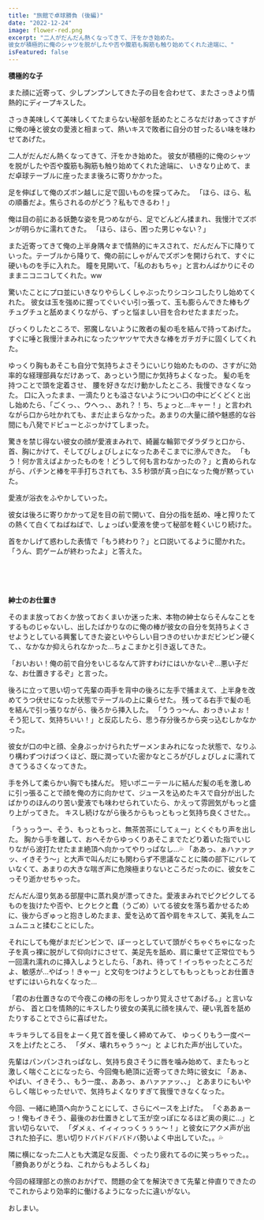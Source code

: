 ```yaml
---
title: "旅館で卓球勝負 (後編)"
date: "2022-12-24"
image: flower-red.png
excerpt: "二人がだんだん熱くなってきて、汗をかき始めた。
彼女が積極的に俺のシャツを脱がしたや否や腹筋も胸筋も触り始めてくれた途端に、"
isFeatured: false
---
```


**積極的な子**

また顔に近寄って、少しプンプンしてきた子の目を合わせて、またさっきより情熱的にディープキスした。

さっき美味しくて美味しくてたまらない秘部を舐めたところなだけあってさすがに俺の唾と彼女の愛液と相まって、熱いキスで敗者に自分の甘ったるい味を味わせてあげた。

二人がだんだん熱くなってきて、汗をかき始めた。
彼女が積極的に俺のシャツを脱がしたや否や腹筋も胸筋も触り始めてくれた途端に、
いきなり止めて、まだ卓球テーブルに座ったまま後ろに寄りかかった。

足を伸ばして俺のズボン越しに足で固いものを探ってみた。
「ほら、ほら、私の順番だよ。焦らされるのがどう？私もできるわ！」

俺は目の前にある妖艶な姿を見つめながら、足でどんどん揉まれ、我慢汁でズボンが明らかに濡れてきた。
「ほら、ほら、困った男じゃない？」

また近寄ってきて俺の上半身隅々まで情熱的にキスされて、だんだん下に降りていった。テーブルから降りて、俺の前にしゃがんでズボンを開けられて、すぐに硬いものを手に入れた。
瞳を見開いて、「私のおもちゃ」と言わんばかりにそのままニコニコしてくれた。ww

驚いたことにプロ並にいきなりやらしくしゃぶったりシコシコしたりし始めてくれた。
彼女は玉を強めに握ってぐいぐい引っ張って、玉も膨らんできた棒もグチュグチュと舐めまくりながら、ずっと悩ましい目を合わせたままだった。

びっくりしたところで、邪魔しないように敗者の髪の毛を結んで持ってあげた。
すぐに唾と我慢汁まみれになったツヤツヤで大きな棒をガチガチに固くしてくれた。

ゆっくり胸もあそこも自分で気持ちよさそうにいじり始めたものの、さすがに効率的な経理部員なだけあって、あっという間にか気持ちよくなった。
髪の毛を持つことで頭を定着させ、
腰を好きなだけ動かしたところ、我慢できなくなった。
口に入ったまま、一滴たりとも溢さないようについ口の中にどくどくと出し始めたら、「ごくっ、、ウヘっ、、あれ？！ち、ちょっと…キャー！」と言われながら口から吐かれても、まだ止まらなかった。あまりの大量に顔や魅惑的な谷間にも八発でドピューとぶっかけてしまった。

驚きを禁じ得ない彼女の顔が愛液まみれで、綺麗な輪郭でダラダラと口から、首、胸にかけて、そしてびしょびしょになったあそこまでに滲んできた。
「もう！何か言えばよかったものを！どうして何も言わなかったの？」と責められながら、パチンと棒を平手打ちされても、3.5 秒頭が真っ白になった俺が黙っていた。

愛液が浴衣をふやかしていった。

彼女は後ろに寄りかかって足を目の前で開いて、自分の指を舐め、唾と搾りたての熱くて白くてねばねばで、しょっぱい愛液を使って秘部を軽くいじり続けた。

首をかしげて惑わした表情で「もう終わり？」と口説いてるように聞かれた。
「うん、罰ゲームが終わったよ」と答えた。
\
&nbsp;

\
&nbsp;

**紳士のお仕置き**

そのまま放っておくか放っておくまいか迷った末、本物の紳士ならそんなことをするものじゃないし、出したばかりなのに俺の棒が彼女の自分を気持ちよくさせようとしている興奮してきた姿といやらしい目つきのせいかまだビンビン硬くて、、なかなか抑えられなかった…ちょこまかと引き返してきた。

「おいおい！俺の前で自分をいじるなんて許すわけにはいかないぞ…悪い子だな、お仕置きするぞ」と言った。

後ろに立って思い切って先輩の両手を背中の後ろに左手で捕まえて、上半身を改めてうつ伏せになった状態でテーブルの上に乗らせた。
残ってる右手で髪の毛を結んで引っ張りながら、後ろから挿入した。
「ううっ～ん、おっきぃよぉ！そう犯して、気持ちいい！」と反応したら、思う存分後ろから突っ込むしかなかった。

彼女が口の中と顔、全身ぶっかけられたザーメンまみれになった状態で、なりふり構わずつけばつくほど、既に潤っていた密かなところがびしょびしょに濡れてきてうるさくなってきた。

手を外して柔らかい胸でも揉んだ。
短いポニーテールに結んだ髪の毛を激しめに引っ張ることで顔を俺の方に向かせて、ジュースを込めたキスで自分が出したばかりのほんのり苦い愛液でも味わせられていたら、かえって雰囲気がもっと盛り上がってきた。
キスし続けながら後ろからもっともっと気持ち良くさせた。。

「うぅっうー、そう、もっともっと、無茶苦茶にしてぇー」とくぐもり声を出した。
胸から手を離して、おへそからゆっくりあそこまでたどり着いた指でいじりながら波打たせたまま絶頂へ向かってやりっぱなし…💦
「ああっ、ぁハァァァッ、イきそう〜」と大声で叫んだにも関わらず不思議なことに隣の部下にバレていなくて、あまりの大きな喘ぎ声に危険極まりないところだったのに、彼女をこっそり逝かせちゃった。

だんだん湿り気ある部屋中に蒸れ臭が漂ってきた。愛液まみれでピクピクしてるものを抜けたや否や、ヒクヒクと蠢（うごめ）いてる彼女を落ち着かせるために、後からぎゅっと抱きしめたまま、愛を込めて首や肩をキスして、美乳をムニュムニュと揉むことにした。

それにしても俺がまだビンビンで、ぼーっとしていて頭がぐちゃぐちゃになった子を真っ裸に脱がして仰向けにさせて、美足先を舐め、肩に乗せて正常位でもう一回濡れ濡れのに挿入しようとしたら、「あれ、待って！イっちゃったところだよ、敏感が…やばっ！きゃー」と文句をつけようとしてももっともっとお仕置きせずにはいられなくなった…

「君のお仕置きなので今夜この棒の形をしっかり覚えさせてあげる。」と言いながら、
首と口を情熱的にキスしたり彼女の美乳に顔を挟んで、硬い乳首を舐めたりすることでさらに喜ばせた。

キラキラしてる目をよーく見て首を優しく締めてみて、
ゆっくりもう一度ペースを上げたところ、
「ダメ、壊れちゃうぅ～」と
よじれた声が出していた。

先輩はパンパンされっぱなし、気持ち良さそうに唇を噛み始めて、またもっと激しく喘ぐことになったら、今回俺も絶頂に近寄ってきた時に彼女に
「あぁ、やばい、イきそう、、もう一度、、ああっ、ぁハァァァッ、、」
とあまりにもいやらしく喘じゃったせいで、気持ちよくなりすぎて我慢できなくなった。

今回、一緒に絶頂へ向かうことにして、さらにペースを上げた。
「ぐああぁーっ！俺もイきそう、最後のお仕置きとして玉が空っぽになるほど奥の奥に…」と言い切らないで、
「ダメぇ、イィィっっくぅぅぅ〜！」と彼女にアクメ声が出された拍子に、思い切りドバドバドバドバ勢いよく中出していた。。💦

隣に横になった二人とも大満足な反面、ぐったり疲れてるのに笑っちゃった。。
「勝負ありがとうね、これからもよろしくね」

今回の経理部との旅のおかげで、問題の全てを解決できて先輩と仲直りできたのでこれからより効率的に働けるようになったに違いがない。

おしまい。
